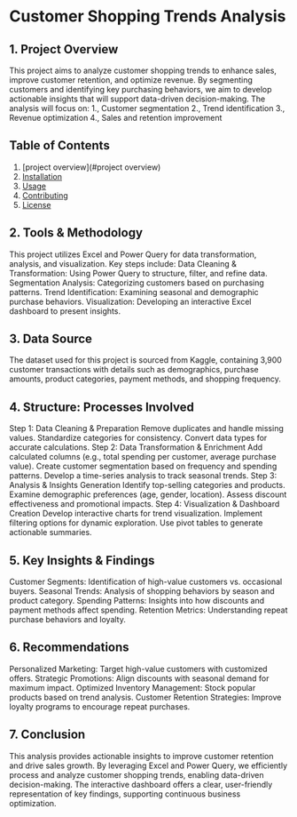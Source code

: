 # Customer Shopping Trends Analysis
## 1. Project Overview
This project aims to analyze customer shopping trends to enhance sales, improve customer retention, and optimize revenue. By segmenting customers and identifying key purchasing behaviors, we aim to develop actionable insights that will support data-driven decision-making. The analysis will focus on:
1., Customer segmentation
2., Trend identification
3., Revenue optimization
4., Sales and retention improvement
## Table of Contents
1. [project overview](#project overview)
2. [Installation](#installation)
3. [Usage](#usage)
4. [Contributing](#contributing)
5. [License](#license)
## 2. Tools & Methodology
This project utilizes Excel and Power Query for data transformation, analysis, and visualization. Key steps include:
Data Cleaning & Transformation: Using Power Query to structure, filter, and refine data.
Segmentation Analysis: Categorizing customers based on purchasing patterns.
Trend Identification: Examining seasonal and demographic purchase behaviors.
Visualization: Developing an interactive Excel dashboard to present insights.
## 3. Data Source
The dataset used for this project is sourced from Kaggle, containing 3,900 customer transactions with details such as demographics, purchase amounts, product categories, payment methods, and shopping frequency.
## 4. Structure: Processes Involved
Step 1: Data Cleaning & Preparation
Remove duplicates and handle missing values.
Standardize categories for consistency.
Convert data types for accurate calculations.
Step 2: Data Transformation & Enrichment
Add calculated columns (e.g., total spending per customer, average purchase value).
Create customer segmentation based on frequency and spending patterns.
Develop a time-series analysis to track seasonal trends.
Step 3: Analysis & Insights Generation
Identify top-selling categories and products.
Examine demographic preferences (age, gender, location).
Assess discount effectiveness and promotional impacts.
Step 4: Visualization & Dashboard Creation
Develop interactive charts for trend visualization.
Implement filtering options for dynamic exploration.
Use pivot tables to generate actionable summaries.
## 5. Key Insights & Findings
Customer Segments: Identification of high-value customers vs. occasional buyers.
Seasonal Trends: Analysis of shopping behaviors by season and product category.
Spending Patterns: Insights into how discounts and payment methods affect spending.
Retention Metrics: Understanding repeat purchase behaviors and loyalty.
## 6. Recommendations
Personalized Marketing: Target high-value customers with customized offers.
Strategic Promotions: Align discounts with seasonal demand for maximum impact.
Optimized Inventory Management: Stock popular products based on trend analysis.
Customer Retention Strategies: Improve loyalty programs to encourage repeat purchases.
## 7. Conclusion
This analysis provides actionable insights to improve customer retention and drive sales growth. By leveraging Excel and Power Query, we efficiently process and analyze customer shopping trends, enabling data-driven decision-making. The interactive dashboard offers a clear, user-friendly representation of key findings, supporting continuous business optimization.
